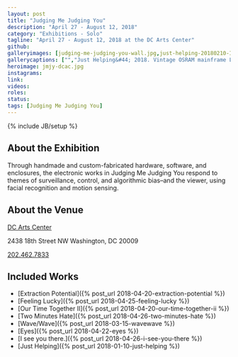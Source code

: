 ```yaml
---
layout: post
title: "Judging Me Judging You"
description: "April 27 - August 12, 2018"
category: "Exhibitions - Solo"
tagline: "April 27 - August 12, 2018 at the DC Arts Center"
github:
galleryimages: [judging-me-judging-you-wall.jpg,just-helping-20180210-IMG_7918.jpg]
gallerycaptions: ["","Just Helping&#44; 2018. Vintage OSRAM mainframe LED displays&#44; aluminum extrusion&#44; custom electronics&#44; neural network"]
heroimage: jmjy-dcac.jpg
instagrams:
link:
videos:
roles:
status:
tags: [Judging Me Judging You]
---
```

{% include JB/setup %}

## About the Exhibition
Through handmade and custom-fabricated hardware, software, and enclosures, the electronic worksin Judging Me Judging You respond to themes of surveillance, control, and algorithmic bias–and the viewer, using facial recognition and motion sensing.

## About the Venue

[DC Arts Center](http://dcartscenter.org)

2438 18th Street NW
Washington, DC 20009

[202.462.7833 ](tel://2024627833)

## Included Works

- [Extraction Potential]({% post_url 2018-04-20-extraction-potential %})
- [Feeling Lucky]({% post_url 2018-04-25-feeling-lucky %})
- [Our Time Together II]({% post_url 2018-04-20-our-time-together-ii %})
- [Two Minutes Hate]({% post_url 2018-04-26-two-minutes-hate %})
- [Wave/Wave]({% post_url 2018-03-15-wavewave %})
- [Eyes]({% post_url 2018-04-22-eyes %})
- [I see you there.]({% post_url 2018-04-26-i-see-you-there %})
- [Just Helping]({% post_url 2018-01-10-just-helping %})

